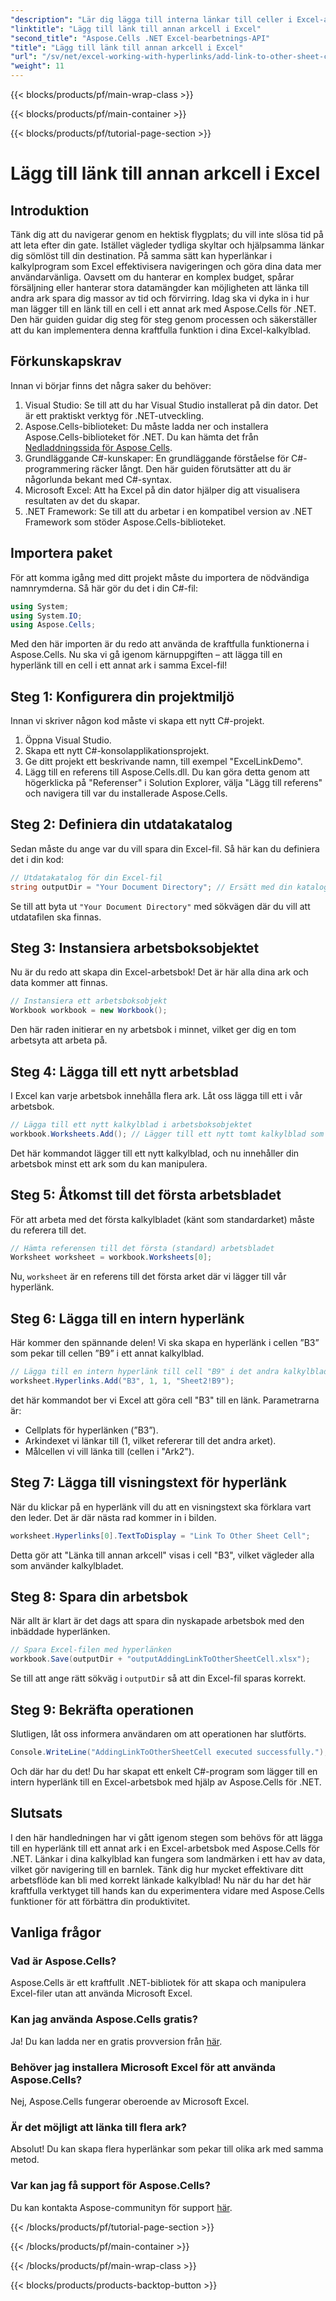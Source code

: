 ```yaml
---
"description": "Lär dig lägga till interna länkar till celler i Excel-ark med Aspose.Cells för .NET. Förbättra navigeringen i dina kalkylblad utan ansträngning."
"linktitle": "Lägg till länk till annan arkcell i Excel"
"second_title": "Aspose.Cells .NET Excel-bearbetnings-API"
"title": "Lägg till länk till annan arkcell i Excel"
"url": "/sv/net/excel-working-with-hyperlinks/add-link-to-other-sheet-cell/"
"weight": 11
---
```


{{< blocks/products/pf/main-wrap-class >}}

{{< blocks/products/pf/main-container >}}

{{< blocks/products/pf/tutorial-page-section >}}

# Lägg till länk till annan arkcell i Excel

## Introduktion
Tänk dig att du navigerar genom en hektisk flygplats; du vill inte slösa tid på att leta efter din gate. Istället vägleder tydliga skyltar och hjälpsamma länkar dig sömlöst till din destination. På samma sätt kan hyperlänkar i kalkylprogram som Excel effektivisera navigeringen och göra dina data mer användarvänliga. Oavsett om du hanterar en komplex budget, spårar försäljning eller hanterar stora datamängder kan möjligheten att länka till andra ark spara dig massor av tid och förvirring. Idag ska vi dyka in i hur man lägger till en länk till en cell i ett annat ark med Aspose.Cells för .NET. Den här guiden guidar dig steg för steg genom processen och säkerställer att du kan implementera denna kraftfulla funktion i dina Excel-kalkylblad.
## Förkunskapskrav
Innan vi börjar finns det några saker du behöver:
1. Visual Studio: Se till att du har Visual Studio installerat på din dator. Det är ett praktiskt verktyg för .NET-utveckling.
2. Aspose.Cells-biblioteket: Du måste ladda ner och installera Aspose.Cells-biblioteket för .NET. Du kan hämta det från [Nedladdningssida för Aspose Cells](https://releases.aspose.com/cells/net/).
3. Grundläggande C#-kunskaper: En grundläggande förståelse för C#-programmering räcker långt. Den här guiden förutsätter att du är någorlunda bekant med C#-syntax.
4. Microsoft Excel: Att ha Excel på din dator hjälper dig att visualisera resultaten av det du skapar.
5. .NET Framework: Se till att du arbetar i en kompatibel version av .NET Framework som stöder Aspose.Cells-biblioteket.
## Importera paket
För att komma igång med ditt projekt måste du importera de nödvändiga namnrymderna. Så här gör du det i din C#-fil:
```csharp
using System;
using System.IO;
using Aspose.Cells;
```
Med den här importen är du redo att använda de kraftfulla funktionerna i Aspose.Cells. 
Nu ska vi gå igenom kärnuppgiften – att lägga till en hyperlänk till en cell i ett annat ark i samma Excel-fil! 
## Steg 1: Konfigurera din projektmiljö
Innan vi skriver någon kod måste vi skapa ett nytt C#-projekt. 
1. Öppna Visual Studio.
2. Skapa ett nytt C#-konsolapplikationsprojekt. 
3. Ge ditt projekt ett beskrivande namn, till exempel "ExcelLinkDemo".
4. Lägg till en referens till Aspose.Cells.dll. Du kan göra detta genom att högerklicka på "Referenser" i Solution Explorer, välja "Lägg till referens" och navigera till var du installerade Aspose.Cells.
## Steg 2: Definiera din utdatakatalog
Sedan måste du ange var du vill spara din Excel-fil. Så här kan du definiera det i din kod:
```csharp
// Utdatakatalog för din Excel-fil
string outputDir = "Your Document Directory"; // Ersätt med din katalog
```
Se till att byta ut `"Your Document Directory"` med sökvägen där du vill att utdatafilen ska finnas.
## Steg 3: Instansiera arbetsboksobjektet
Nu är du redo att skapa din Excel-arbetsbok! Det är här alla dina ark och data kommer att finnas.
```csharp
// Instansiera ett arbetsboksobjekt
Workbook workbook = new Workbook();
```
Den här raden initierar en ny arbetsbok i minnet, vilket ger dig en tom arbetsyta att arbeta på.
## Steg 4: Lägga till ett nytt arbetsblad
I Excel kan varje arbetsbok innehålla flera ark. Låt oss lägga till ett i vår arbetsbok.
```csharp
// Lägga till ett nytt kalkylblad i arbetsboksobjektet
workbook.Worksheets.Add(); // Lägger till ett nytt tomt kalkylblad som standard
```
Det här kommandot lägger till ett nytt kalkylblad, och nu innehåller din arbetsbok minst ett ark som du kan manipulera.
## Steg 5: Åtkomst till det första arbetsbladet
För att arbeta med det första kalkylbladet (känt som standardarket) måste du referera till det.
```csharp
// Hämta referensen till det första (standard) arbetsbladet
Worksheet worksheet = workbook.Worksheets[0];
```
Nu, `worksheet` är en referens till det första arket där vi lägger till vår hyperlänk.
## Steg 6: Lägga till en intern hyperlänk
Här kommer den spännande delen! Vi ska skapa en hyperlänk i cellen ”B3” som pekar till cellen ”B9” i ett annat kalkylblad.
```csharp
// Lägga till en intern hyperlänk till cell "B9" i det andra kalkylbladet "Sheet2"
worksheet.Hyperlinks.Add("B3", 1, 1, "Sheet2!B9");
```
det här kommandot ber vi Excel att göra cell "B3" till en länk. Parametrarna är:
- Cellplats för hyperlänken (”B3”).
- Arkindexet vi länkar till (1, vilket refererar till det andra arket).
- Målcellen vi vill länka till (cellen i "Ark2").
## Steg 7: Lägga till visningstext för hyperlänk
När du klickar på en hyperlänk vill du att en visningstext ska förklara vart den leder. Det är där nästa rad kommer in i bilden.
```csharp
worksheet.Hyperlinks[0].TextToDisplay = "Link To Other Sheet Cell";
```
Detta gör att "Länka till annan arkcell" visas i cell "B3", vilket vägleder alla som använder kalkylbladet.
## Steg 8: Spara din arbetsbok
När allt är klart är det dags att spara din nyskapade arbetsbok med den inbäddade hyperlänken.
```csharp
// Spara Excel-filen med hyperlänken
workbook.Save(outputDir + "outputAddingLinkToOtherSheetCell.xlsx");
```
Se till att ange rätt sökväg i `outputDir` så att din Excel-fil sparas korrekt.
## Steg 9: Bekräfta operationen
Slutligen, låt oss informera användaren om att operationen har slutförts.
```csharp
Console.WriteLine("AddingLinkToOtherSheetCell executed successfully.");
```
Och där har du det! Du har skapat ett enkelt C#-program som lägger till en intern hyperlänk till en Excel-arbetsbok med hjälp av Aspose.Cells för .NET.
## Slutsats
I den här handledningen har vi gått igenom stegen som behövs för att lägga till en hyperlänk till ett annat ark i en Excel-arbetsbok med Aspose.Cells för .NET. Länkar i dina kalkylblad kan fungera som landmärken i ett hav av data, vilket gör navigering till en barnlek. Tänk dig hur mycket effektivare ditt arbetsflöde kan bli med korrekt länkade kalkylblad! Nu när du har det här kraftfulla verktyget till hands kan du experimentera vidare med Aspose.Cells funktioner för att förbättra din produktivitet.
## Vanliga frågor
### Vad är Aspose.Cells?  
Aspose.Cells är ett kraftfullt .NET-bibliotek för att skapa och manipulera Excel-filer utan att använda Microsoft Excel.
### Kan jag använda Aspose.Cells gratis?  
Ja! Du kan ladda ner en gratis provversion från [här](https://releases.aspose.com/).
### Behöver jag installera Microsoft Excel för att använda Aspose.Cells?  
Nej, Aspose.Cells fungerar oberoende av Microsoft Excel.
### Är det möjligt att länka till flera ark?  
Absolut! Du kan skapa flera hyperlänkar som pekar till olika ark med samma metod.
### Var kan jag få support för Aspose.Cells?  
Du kan kontakta Aspose-communityn för support [här](https://forum.aspose.com/c/cells/9).

{{< /blocks/products/pf/tutorial-page-section >}}

{{< /blocks/products/pf/main-container >}}

{{< /blocks/products/pf/main-wrap-class >}}

{{< blocks/products/products-backtop-button >}}